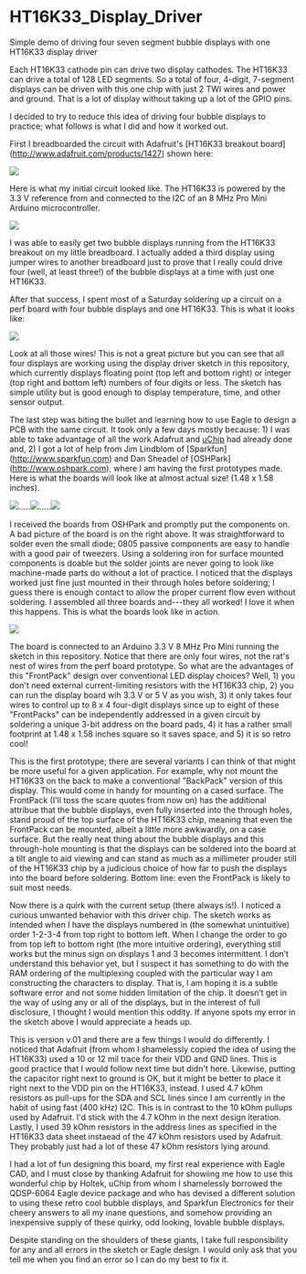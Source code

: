 HT16K33_Display_Driver
======================

Simple demo of driving four seven segment bubble displays with one HT16K33 display driver

Each HT16K33 cathode pin can drive two display cathodes. The HT16K33 can drive a total of 128 LED segments.
So a total of four, 4-digit, 7-segment displays can be driven with this one chip with just 2 TWI wires and power and ground. That is a lot of display without taking up a lot of the GPIO pins.

I decided to try to reduce this idea of driving four bubble displays to practice; what follows is what I did and how it worked out.

First I breadboarded the circuit with Adafruit's [HT16K33 breakout board] (http://www.adafruit.com/products/1427) shown here:
 
![](http://www.adafruit.com/images/970x728/1427-00.jpg)

Here is what my initial circuit looked like. The HT16K33 is powered by the 3.3 V reference from and connected to the I2C of an 8 MHz Pro Mini Arduino microcontroller.

![](https://cloud.githubusercontent.com/assets/6698410/3207741/b97316ce-edfc-11e3-8077-10a0ca2ddf08.jpeg)


I was able to easily get two bubble displays running from the HT16K33 breakout on my little breadboard. I actually added a third display using jumper wires to another breadboard just to prove that I really could drive four (well, at least three!) of the bubble displays at a time with just one HT16K33.

After that success, I spent most of a Saturday soldering up a circuit on a perf board with four bubble displays and one HT16K33. This is what it looks like:

![](https://cloud.githubusercontent.com/assets/6698410/3207651/a2fefb0e-edf4-11e3-9e32-181882e85784.jpeg)

Look at all those wires! This is not a great picture but you can see that all four displays are working using the display driver sketch in this repository, which currently displays floating point (top left and bottom right) or integer (top right and bottom left) numbers of four digits or less. The sketch has simple utility but is good enough to display temperature, time, and other sensor output.

The last step was biting the bullet and learning how to use Eagle to design a PCB with the same circuit. It took only a few days mostly because: 1) I was able to take advantage of all the work Adafruit and [uChip](https://github.com/uChip/BubbleDisplay) had already done and, 2) I got a lot of help from Jim Lindblom of [Sparkfun] (http://www.sparkfun.com) and Dan Sheadel of [OSHPark] (http://www.oshpark.com), where I am having the first prototypes made. Here is what the boards will look like at almost actual size! (1.48 x 1.58 inches).

![](http://uploads.oshpark.com/uploads/project/top_image/LanQ5PLH/thumb_i.png).....![](http://uploads.oshpark.com/uploads/project/bottom_image/LanQ5PLH/thumb_i.png).....![](https://cloud.githubusercontent.com/assets/6698410/3350508/9f0b1de2-f9b7-11e3-888a-b843bde3e4de.jpeg)

I received the boards from OSHPark and promptly put the components on. A bad picture of the board is on the right above. It was straightforward to solder even the small diode; 0805 passive components are easy to handle with a good pair of tweezers. Using a soldering iron for surface mounted components is doable but the solder joints are never going to look like machine-made parts do without a lot of practice. I noticed that the displays worked just fine just mounted in their through holes before soldering; I guess there is enough contact to allow the proper current flow even without soldering. I assembled all three boards and---they all worked! I love it when this happens. This is what the boards look like in action.

![](https://cloud.githubusercontent.com/assets/6698410/3350511/a55e100a-f9b7-11e3-8383-eef494fc2576.JPG)

The board is connected to an Arduino 3.3 V 8 MHz Pro Mini running the sketch in this repository. Notice that there are only four wires, not the rat's nest of wires from the perf board prototype. So what are the advantages of this "FrontPack" design over conventional LED display choices?  Well, 1) you don't need external current-limiting resistors with the HT16K33 chip, 2) you can run the display board wih 3.3 V or 5 V as you wish, 3) it only takes four wires to control up to 8 x 4 four-digit displays since up to eight of these "FrontPacks" can be independently addressed in a given circuit by soldering a unique 3-bit address on the board pads, 4) it has a rather small footprint at 1.48 x 1.58 inches square so it saves space, and 5) it is so retro cool!

This is the first prototype; there are several variants I can think of that might be more useful for a given application. For example, why not mount the HT16K33 on the back to make a conventional "BackPack" version of this display. This would come in handy for mounting on a cased surface. The FrontPack (I'll toss the scare quotes from now on) has the additional attribue that the bubble displays, even fully inserted into the through holes, stand proud of the top surface of the HT16K33 chip, meaning that even the FrontPack can be mounted, albeit a little more awkwardly, on a case surface. But the really neat thing about the bubble displays and this through-hole mounting is that the displays can be soldered into the board at a tilt angle to aid viewing and can stand as much as a millimeter prouder still of the HT16K33 chip by a judicious choice of how far to push the displays into the board before soldering. Bottom line: even the FrontPack is likely to suit most needs.

Now there is a quirk with the current setup (there always is!). I noticed a curious unwanted behavior with this driver chip. The sketch works as intended when I have the displays numbered in (the somewhat unintuitive) order 1-2-3-4 from top right to bottom left. When I change the order to go from top left to bottom right (the more intuitive ordering), everything still works but the minus sign on displays 1 and 3 becomes intermittent. I don’t understand this behavior yet, but I suspect it has something to do with the RAM ordering of the multiplexing coupled with the particular way I am constructing the characters to display.  That is, I am hoping it is a subtle software error and not some hidden limitation of the chip. It doesn’t get in the way of using any or all of the displays, but in the interest of full disclosure, I thought I would mention this oddity. If anyone spots my error in the sketch above I would appreciate a heads up.

This is version v.01 and there are a few things I would do differently. I noticed that Adafruit (from whom I shamelessly copied the idea of using the HT16K33) used a 10 or 12 mil trace for their VDD and GND lines. This is good practice that I would follow next time but didn't here. Likewise, putting the capacitor right next to ground is OK, but it might be better to place it right next to the VDD pin on the HT16K33, instead. I used 4.7 kOhm resistors as pull-ups for the SDA and SCL lines since I am currently in the habit of using fast (400 kHz) I2C. This is in contrast to the 10 kOhm pullups used by Adafruit. I'd stick with the 4.7 kOhm in the next design iteration. Lastly, I used 39 kOhm resistors in the address lines as specified in the HT16K33 data sheet instaead of the 47 kOhm resistors used by Adafruit. They probably just had a lot of these 47 kOhm resistors lying around.

I had a lot of fun designing this board, my first real experience with Eagle CAD, and I must close by thanking Adafruit for showiing me how to use this wonderful chip by Holtek, uChip from whom I shamelessly borrowed the QDSP-6064 Eagle device package and who has devised a different solution to using these retro cool bubble displays, and Sparkfun Electronics for their cheery answers to all my inane questions, and somehow providing an inexpensive supply of these quirky, odd looking, lovable bubble displays.

Despite standing on the shoulders of these giants, I take full responsibility for any and all errors in the sketch or Eagle design. I would only ask that you tell me when you find an error so I can do my best to fix it.
